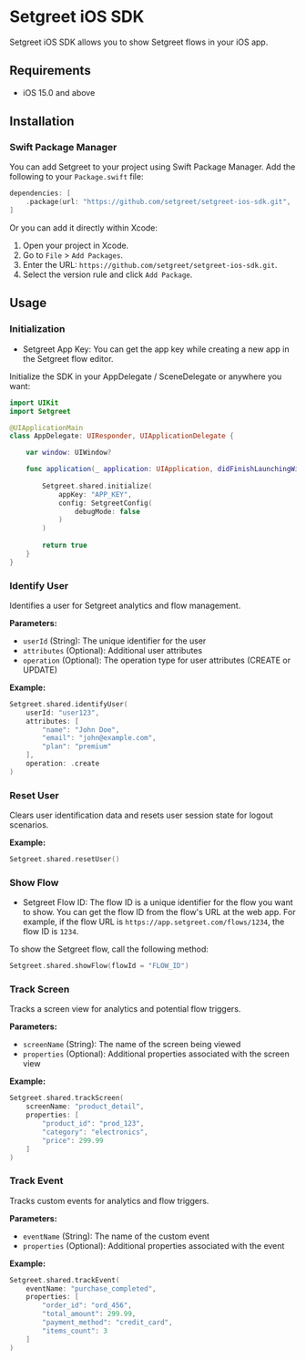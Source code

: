 # Setgreet iOS SDK

Setgreet iOS SDK allows you to show Setgreet flows in your iOS app.

## Requirements
- iOS 15.0 and above

## Installation
### Swift Package Manager
You can add Setgreet to your project using Swift Package Manager. Add the following to your `Package.swift` file:

```swift
dependencies: [
    .package(url: "https://github.com/setgreet/setgreet-ios-sdk.git", .upToNextMajor(from: "LATEST_VERSION"))
]
```

Or you can add it directly within Xcode:
1. Open your project in Xcode.
2. Go to `File` > `Add Packages`.
3. Enter the URL: `https://github.com/setgreet/setgreet-ios-sdk.git`.
4. Select the version rule and click `Add Package`.

## Usage

### Initialization
- Setgreet App Key: You can get the app key while creating a new app in the Setgreet flow editor.

Initialize the SDK in your AppDelegate / SceneDelegate or anywhere you want:

```Swift
import UIKit
import Setgreet

@UIApplicationMain
class AppDelegate: UIResponder, UIApplicationDelegate {

    var window: UIWindow?

    func application(_ application: UIApplication, didFinishLaunchingWithOptions launchOptions: [UIApplication.LaunchOptionsKey: Any]?) -> Bool {
        
        Setgreet.shared.initialize(
            appKey: "APP_KEY",
            config: SetgreetConfig(
                debugMode: false
            )
        )
        
        return true
    }
}
```

### Identify User

Identifies a user for Setgreet analytics and flow management.

**Parameters:**

- `userId` (String): The unique identifier for the user
- `attributes` (Optional): Additional user attributes
- `operation` (Optional): The operation type for user attributes (CREATE or UPDATE)

**Example:**

```swift
Setgreet.shared.identifyUser(
    userId: "user123",
    attributes: [
        "name": "John Doe",
        "email": "john@example.com",
        "plan": "premium"
    ],
    operation: .create
)
```

### Reset User

Clears user identification data and resets user session state for logout scenarios.

**Example:**

```swift
Setgreet.shared.resetUser()
```

### Show Flow
- Setgreet Flow ID: The flow ID is a unique identifier for the flow you want to show. You can get the flow ID from the flow's URL at the web app. For example, if the flow URL is `https://app.setgreet.com/flows/1234`, the flow ID is `1234`.

To show the Setgreet flow, call the following method:

```Swift
Setgreet.shared.showFlow(flowId = "FLOW_ID")
```

### Track Screen

Tracks a screen view for analytics and potential flow triggers.

**Parameters:**

- `screenName` (String): The name of the screen being viewed
- `properties` (Optional): Additional properties associated with the screen view

**Example:**

```swift
Setgreet.shared.trackScreen(
    screenName: "product_detail",
    properties: [
        "product_id": "prod_123",
        "category": "electronics",
        "price": 299.99
    ]
)
```

### Track Event

Tracks custom events for analytics and flow triggers.

**Parameters:**

- `eventName` (String): The name of the custom event
- `properties` (Optional): Additional properties associated with the event

**Example:**

```swift
Setgreet.shared.trackEvent(
    eventName: "purchase_completed",
    properties: [
        "order_id": "ord_456",
        "total_amount": 299.99,
        "payment_method": "credit_card",
        "items_count": 3
    ]
)
```
